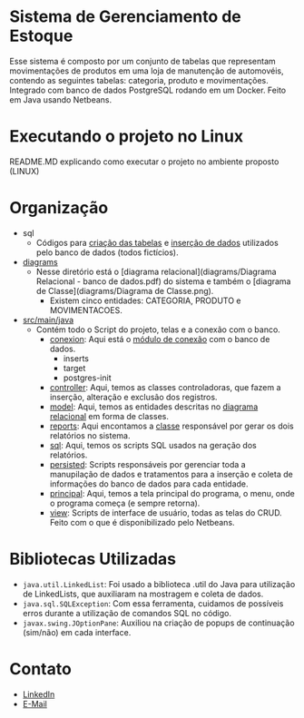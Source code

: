 ﻿# Sistema de Gerenciamento de Estoque

Esse sistema é composto por um conjunto de tabelas que representam movimentações de produtos em uma loja de manutenção de automovéis, contendo as seguintes tabelas: categoria, produto e movimentações.
Integrado com banco de dados PostgreSQL rodando em um Docker. Feito em Java usando Netbeans.

# Executando o projeto no Linux
README.MD explicando como executar o projeto no ambiente proposto (LINUX)

# Organização
- sql
  - Códigos para [criação das tabelas](Inserts/create.sql) e [inserção de dados](Inserts/insert.sql) utilizados pelo banco de dados (todos fictícios).
- [diagrams](diagrams)
  - Nesse diretório está o [diagrama relacional](diagrams/Diagrama Relacional - banco de dados.pdf) do sistema e também o [diagrama de Classe](diagrams/Diagrama de Classe.png).
    * Existem cinco entidades: CATEGORIA, PRODUTO e MOVIMENTACOES.
- [src/main/java](src/main/java)
  - Contém todo o Script do projeto, telas e a conexão com o banco.
    * [conexion](src/main/java/conexion): Aqui está o [módulo de conexão](src/main/java/conexion/ModuloConexao.java) com o banco de dados.
      - inserts
      - target
      - postgres-init
    * [controller](src/main/java/controller): Aqui, temos as classes controladoras, que fazem a inserção, alteração e exclusão dos registros.
    * [model](src/main/java/model): Aqui, temos as entidades descritas no [diagrama relacional](diagrams/DIAGRAMA_RELACIONAL_PEDIDOS.pdf) em forma de classes.
    * [reports](src/main/java/reports): Aqui encontamos a [classe](src/main/java/reports/Relatorios.java) responsável por gerar os dois relatórios no sistema.
    * [sql](src/main/java/sql): Aqui, temos os scripts SQL usados na geração dos relatórios.
    * [persisted](src/main/java/persisted): Scripts responsáveis por gerenciar toda a manupilação de dados e tratamentos para a inserção e coleta de informações do banco de dados para cada entidade.
    * [principal](src/main/java/principal): Aqui, temos a tela principal do programa, o menu, onde o programa começa (e sempre retorna).
    * [view](src/main/java/view): Scripts de interface de usuário, todas as telas do CRUD. Feito com o que é disponibilizado pelo Netbeans.

# Bibliotecas Utilizadas
- `java.util.LinkedList`: Foi usado a biblioteca .util do Java para utilização de LinkedLists, que auxiliaram na mostragem e coleta de dados.
- `java.sql.SQLException`: Com essa ferramenta, cuidamos de possíveis erros durante a utilização de comandos SQL no código.
- `javax.swing.JOptionPane`: Auxiliou na criação de popups de continuação (sim/não) em cada interface.

# Contato
- [LinkedIn](https://www.linkedin.com/in/jhessye-lorrayne-924733243/)
- [E-Mail](mailto:ljhessye@gmail.com)



